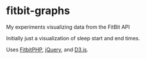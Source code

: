 # fitbit-graphs
My experiments visualizing data from the FitBit API

Initially just a visualization of sleep start and end times.

Uses [FitbitPHP](https://github.com/heyitspavel/fitbitphp), [jQuery](http://jquery.com), and [D3.js](d3js.org).

